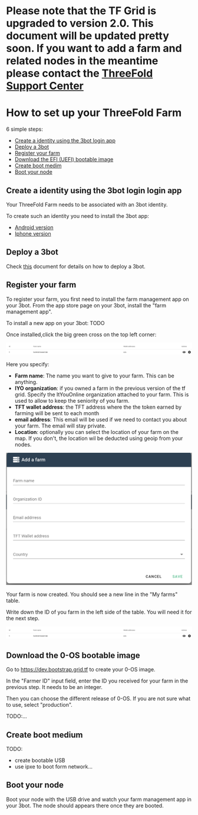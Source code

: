 # Please note that the TF Grid is upgraded to version 2.0. This document will be updated pretty soon. If you want to add a farm and related nodes in the meantime please contact the [ThreeFold Support Center](https://support.grid.tf)

# How to set up your ThreeFold Farm

6 simple steps:

- [Create a identity using the 3bot login app](#create-a-identity-using-the-3bot-login-login-app)
- [Deploy a 3bot](#deploy-a-3bot)
- [Register your farm](#register-your-farm)
- [Download the EFI (UEFI) bootable image](#Download-the-0-OS-bootable-image)
- [Create boot medim](#create-boot-medium)
- [Boot your node](#boot-your-node)

## Create a identity using the 3bot login login app

Your ThreeFold Farm needs to be associated with an 3bot identity.

To create such an identity you need to install the 3bot app:

- [Android version](https://play.google.com/store/apps/details?id=org.jimber.threebotlogin&hl=en)
- [Iphone version](https://apps.apple.com/us/app/3bot-login/id1459845885)

## Deploy a 3bot

Check [this](../faq/threebot_server.md) document for details on how to deploy a 3bot.

## Register your farm

To register your farm, you first need to install the farm management app on your 3bot.
From the app store page on  your 3bot, install the "farm management app".

To install a new app on your 3bot: TODO

Once installed,click the big green cross on the top left corner:

![create farm button](images/new_farm.png)

Here you specify:

- **Farm name**: The name you want to give to your farm. This can be anything.
- **IYO organization**: if you owned a farm in the previous version of the tf grid. Specify the ItYouOnline organization attached to your farm. This is used to allow to keep the seniority of you farm.
- **TFT wallet address**: the TFT address where the the token earned by farming will be sent to each month
- **email address**: This email will be used if we need to contact you about your farm. The email will stay private.
- **Location**: optionally you can select the location of your farm on the map. If you don't, the location wil be deducted using geoip from your nodes.

![farm creation form](images/create_form.png)

Your farm is now created. You should see a new line in the "My farms" table.

Write down the ID of you farm in the left side of the table. You will need it for the next step.

![new farm](images/new_farm.png)

## Download the 0-OS bootable image

Go to https://dev.bootstrap.grid.tf to create your 0-OS image.

In the "Farmer ID" input field, enter the ID you received for your farm in the previous step. It needs to be an integer.

Then you can choose the different release of 0-OS. If you are not sure what to use, select "production".

TODO:...

## Create boot medium

TODO:

- create bootable USB
- use ipxe to boot form network...

## Boot your node

Boot your node with the USB drive and watch your farm management app in your 3bot. The node should appears there once they are booted.
